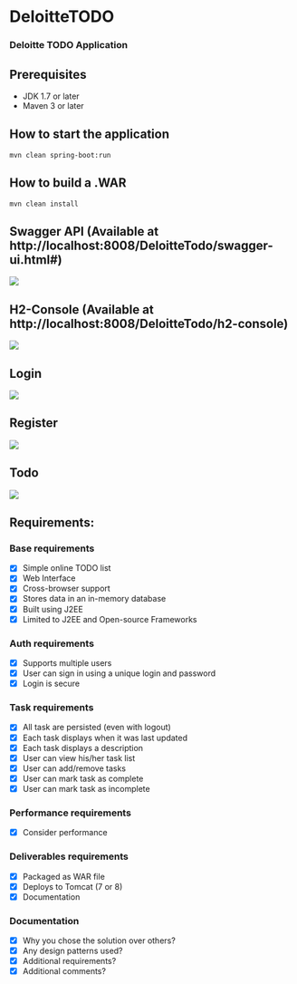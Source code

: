 # DeloitteTODO
### Deloitte TODO Application

## Prerequisites
- JDK 1.7 or later
- Maven 3 or later

## How to start the application
```mvn clean spring-boot:run```

## How to build a .WAR
```mvn clean install```

## Swagger API (Available at http://localhost:8008/DeloitteTodo/swagger-ui.html#)
![](https://github.com/AlanKavo92/DeloitteTodo/blob/master/Swagger-API.PNG)

## H2-Console (Available at http://localhost:8008/DeloitteTodo/h2-console)
![](https://github.com/AlanKavo92/DeloitteTodo/blob/master/h2-console.png)

## Login
![](https://github.com/AlanKavo92/DeloitteTodo/blob/master/login.png)

## Register
![](https://github.com/AlanKavo92/DeloitteTodo/blob/master/register.png)

## Todo
![](https://github.com/AlanKavo92/DeloitteTodo/blob/master/todo.png)

## Requirements:

### Base requirements
- [x] Simple online TODO list
- [x] Web Interface
- [x] Cross-browser support
- [x] Stores data in an in-memory database
- [x] Built using J2EE
- [x] Limited to J2EE and Open-source Frameworks

### Auth requirements
- [x] Supports multiple users
- [x] User can sign in using a unique login and password
- [x] Login is secure

### Task requirements
- [x] All task are persisted (even with logout)
- [x] Each task displays when it was last updated
- [x] Each task displays a description
- [x] User can view his/her task list
- [x] User can add/remove tasks
- [x] User can mark task as complete
- [x] User can mark task as incomplete

### Performance requirements
- [x] Consider performance

### Deliverables requirements
- [x] Packaged as WAR file
- [x] Deploys to Tomcat (7 or 8)
- [x] Documentation

### Documentation
- [x] Why you chose the solution over others?
- [x] Any design patterns used?
- [x] Additional requirements?
- [x] Additional comments?
